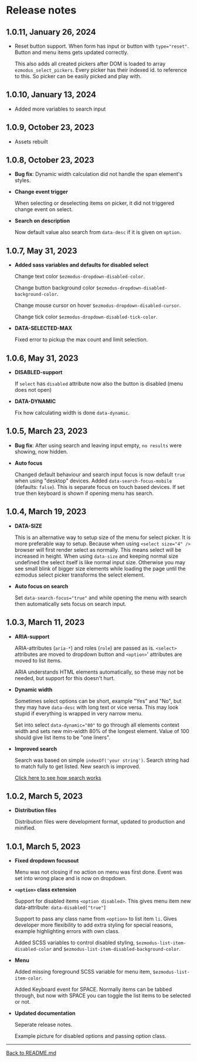 # Release notes

## 1.0.11, January 26, 2024

- Reset button support. When form has input or button with `type="reset"`.
  Button and menu items gets updated correctly.

  This also adds all created pickers after DOM is loaded to array `ezmodus_select_pickers`.
  Every picker has their indexed id. to reference to this. So picker can be easily picked and play with.

## 1.0.10, January 13, 2024

- Added more variables to search input

## 1.0.9, October 23, 2023

- Assets rebuilt

## 1.0.8, October 23, 2023

- **Bug fix**: Dynamic width calculation did not handle the span element's styles.

- **Change event trigger**

    When selecting or deselecting items on picker, it did not triggered change event on select.

- **Search on description**

    Now default value also search from `data-desc` if it is given on `option`.

## 1.0.7, May 31, 2023

- **Added sass variables and defaults for disabled select**

    Change text color `$ezmodus-dropdown-disabled-color`.

    Change button background color `$ezmodus-dropdown-disabled-background-color`.

    Change mouse cursor on hover `$ezmodus-dropdown-disabled-cursor`.

    Change tick color `$ezmodus-dropdown-disabled-tick-color`.

- **DATA-SELECTED-MAX**

    Fixed error to pickup the max count and limit selection.

## 1.0.6, May 31, 2023

- **DISABLED-support**

    If `select` has `disabled` attribute now also the button is disabled (menu does not open)

- **DATA-DYNAMIC**

    Fix how calculating width is done `data-dynamic`.

## 1.0.5, March 23, 2023

- **Bug fix**: After using search and leaving input empty, `no results` were showing, now hidden.

- **Auto focus**

    Changed default behaviour and search input focus is now default `true` when using "desktop" devices.
    Added `data-search-focus-mobile` (defaults: `false`). This is separate focus on touch based devices. If set true then keyboard is shown if opening menu has search.

## 1.0.4, March 19, 2023

- **DATA-SIZE**

    This is an alternative way to setup size of the menu for select picker. It is more preferable way to setup. Because when using `<select size="4" />` browser will first render select as normally. This means select will be increased in height. When using `data-size` and keeping normal size undefined the select itself is like normal input size. Otherwise you may see small blink of bigger size elements while loading the page until the ezmodus select picker transforms the select element.

- **Auto focus on search**

    Set `data-search-focus="true"` and while opening the menu with search then automatically sets focus on search input.

## 1.0.3, March 11, 2023

- **ARIA-support**

    ARIA-attributes (`aria-*`) and roles (`role`) are passed as is. `<select>` attributes are moved to dropdown button and `<option>`' attributes are moved to list items.

    ARIA understands HTML elements automatically, so these may not be needed, but support for this doesn't hurt.

- **Dynamic width**

    Sometimes select options can be short, example "Yes" and "No", but they may have `data-desc` with long text or vice versa. This may look stupid if everything is wrapped in very narrow menu.

    Set into select `data-dynamic="80"` to go through all elements context width and sets new min-width 80% of the longest element. Value of 100 should give list items to be "one liners".

- **Improved search**

    Search was based on simple `indexOf('your string')`. Search string had to match fully to get listed. New search is improved.

    [Click here to see how search works](search.md)

## 1.0.2, March 5, 2023

- **Distribution files**

    Distribution files were development format, updated to production and minified.

## 1.0.1, March 5, 2023

- **Fixed dropdown focusout**

    Menu was not closing if no action on menu was first done. Event was set into wrong place and is now on dropdown.

- **`<option>` class extension**

    Support for disabled items `<option disabled>`. This gives menu item new data-attribute: `data-disabled["true"]`

    Support to pass any class name from `<option>` to list item `li`. Gives developer more flexibility to add extra styling for special reasons, example highlighting errors with own class.

    Added SCSS variables to control disabled styling, `$ezmodus-list-item-disabled-color` and `$ezmodus-list-item-disabled-background-color`.

- **Menu**

    Added missing foreground SCSS variable for menu item, `$ezmodus-list-item-color`.

    Added Keyboard event for SPACE. Normally items can be tabbed through, but now with SPACE you can toggle the list items to be selected or not.


- **Updated documentation**

    Seperate release notes.

    Example picture for disabled options and passing option class.

---

[Back to README.md](../README.md)
